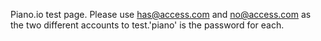 Piano.io test page.
Please use has@access.com and no@access.com as the two different accounts to test.'piano' is the password for each.

